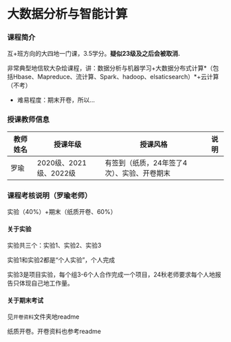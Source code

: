 # 大数据分析与智能计算

### 课程简介

互+班方向的大四地一门课，3.5学分。**疑似23级及之后会被取消.**

非常典型地信软大杂烩课程，讲：数据分析与机器学习+大数据分布式计算*（包括Hbase、Mapreduce、流计算、Spark、hadoop、elsaticsearch）*+云计算（不考）

- 难易程度：期末开卷，所以…

### 授课教师信息

| 教师姓名 | 授课年级               | 授课风格                                    | 说明 |
| -------- | ---------------------- | ------------------------------------------- | ---- |
| 罗瑜     | 2020级、2021级、2022级 | 有签到（纸质，24年签了4次）、实验、开卷期末 |      |

### 课程考核说明（罗瑜老师）

实验（40%）+期末（纸质开卷、60%）

#### 关于实验

实验共三个：实验1、实验2、实验3

实验1和实验2都是“个人实验”，个人完成

实验3是项目实验，每个组3-6个人合作完成一个项目，24秋老师要求每个人地报告只体现自己地工作量。

#### 关于期末考试

见`开卷资料`文件夹地readme

纸质开卷。开卷资料也参考readme


